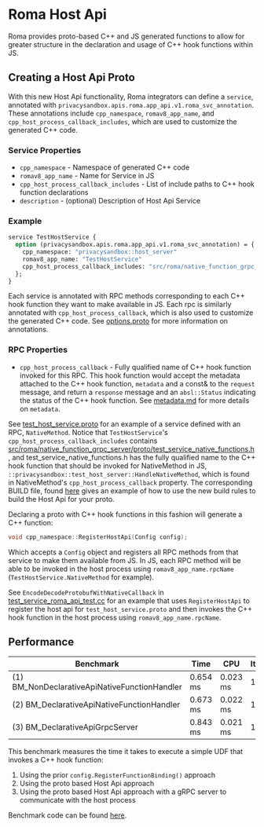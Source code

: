 # Roma Host Api

Roma provides proto-based C++ and JS generated functions to allow for greater structure in the
declaration and usage of C++ hook functions within JS.

## Creating a Host Api Proto

With this new Host Api functionality, Roma integrators can define a `service`, annotated with
`privacysandbox.apis.roma.app_api.v1.roma_svc_annotation`. These annotations include
`cpp_namespace`, `romav8_app_name`, and `cpp_host_process_callback_includes`, which are used to
customize the generated C++ code.

### Service Properties

-   `cpp_namespace` - Namespace of generated C++ code
-   `romav8_app_name` - Name for Service in JS
-   `cpp_host_process_callback_includes` - List of include paths to C++ hook function declarations
-   `description` - (optional) Description of Host Api Service

### Example

```proto
service TestHostService {
  option (privacysandbox.apis.roma.app_api.v1.roma_svc_annotation) = {
    cpp_namespace: "privacysandbox::host_server"
    romav8_app_name: "TestHostService"
    cpp_host_process_callback_includes: "src/roma/native_function_grpc_server/proto/test_service_native_functions.h"
  };
}
```

Each service is annotated with RPC methods corresponding to each C++ hook function they want to make
available in JS. Each rpc is similarly annotated with `cpp_host_process_callback`, which is also
used to customize the generated C++ code. See
[options.proto](/apis/privacysandbox/apis/roma/app_api/v1/options.proto) for more information on
annotations.

### RPC Properties

-   `cpp_host_process_callback` - Fully qualified name of C++ hook function invoked for this RPC.
    This hook function would accept the metadata attached to the C++ hook function, `metadata` and a
    const& to the `request` message, and return a `response` message and an `absl::Status`
    indicating the status of the C++ hook function. See [metadata.md](metadata.md) for more details
    on `metadata`.

See [test_host_service.proto](/src/roma/native_function_grpc_server/proto/test_host_service.proto)
for an example of a service defined with an RPC, `NativeMethod`. Notice that `TestHostService`'s
`cpp_host_process_callback_includes` contains
[src/roma/native_function_grpc_server/proto/test_service_native_functions.h](/src/roma/native_function_grpc_server/proto/test_service_native_functions.h),
and test_service_native_functions.h has the fully qualified name to the C++ hook function that
should be invoked for NativeMethod in JS, `::privacysandbox::test_host_server::HandleNativeMethod`,
which is found in NativeMethod's `cpp_host_process_callback` property. The corresponding BUILD file,
found [here](/src/roma/native_function_grpc_server/proto/BUILD) gives an example of how to use the
new build rules to build the Host Api for your proto.

Declaring a proto with C++ hook functions in this fashion will generate a C++ function:

```cpp
void cpp_namespace::RegisterHostApi(Config config);
```

Which accepts a `Config` object and registers all RPC methods from that service to make them
available from JS. In JS, each RPC method will be able to be invoked in the host process using
`romav8_app_name.rpcName` (`TestHostService.NativeMethod` for example).

See `EncodeDecodeProtobufWithNativeCallback` in
[test_service_roma_api_test.cc](/src/roma/native_function_grpc_server/proto/test_service_roma_api_test.cc)
for an example that uses `RegisterHostApi` to register the host api for `test_host_service.proto`
and then invokes the C++ hook function in the host process using `romav8_app_name.rpcName`.

## Performance

| Benchmark                                     | Time     | CPU      | Iterations |
| --------------------------------------------- | -------- | -------- | ---------- |
| (1) BM_NonDeclarativeApiNativeFunctionHandler | 0.654 ms | 0.023 ms | 10000      |
| (2) BM_DeclarativeApiNativeFunctionHandler    | 0.673 ms | 0.022 ms | 10000      |
| (3) BM_DeclarativeApiGrpcServer               | 0.843 ms | 0.021 ms | 10000      |

This benchmark measures the time it takes to execute a simple UDF that invokes a C++ hook function:

1.  Using the prior `config.RegisterFunctionBinding()` approach
2.  Using the proto based Host Api approach
3.  Using the proto based Host Api approach with a gRPC server to communicate with the host process

Benchmark code can be found [here](/src/roma/benchmark/host_api_grpc_benchmark.cc).
